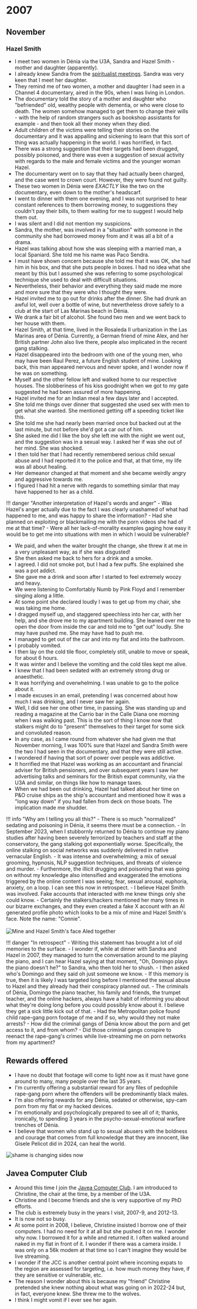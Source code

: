 # 2007

## November

### Hazel Smith

- I meet two women in Dénia via the U3A, Sandra and Hazel Smith - mother and daughter (apparently).
- I already knew Sandra from the [spiritualist meetings](2006.md#guardian-soulmates). Sandra was very keen that I meet her daughter.
- They remind me of two women, a mother and daughter I had seen in a Channel 4 documentary, aired in the 90s, when I was living in London.
- The documentary told the story of a mother and daughter who "befriended" old, wealthy people with dementia, or who were close to death. The women somehow managed to get them to change their wills - with the help of random strangers such as bookshop assistants for example - and then took all their money when they died.
- Adult children of the victims were telling their stories on the documentary and it was appalling and sickening to learn that this sort of thing was actually happening in the world. I was horrified, in fact.
- There was a strong suggestion that their targets had been drugged, possibly poisoned, and there was even a suggestion of sexual activity with regards to the male and female victims and the younger woman Hazel. 
- The documentary went on to say that they had actually been charged, and the case went to crown court. However, they were found not guilty.
- These two women in Dénia were *EXACTLY* like the two on the documentary, even down to the mother's headscarf.
- I went to dinner with them one evening, and I was not surprised to hear constant references to them borrowing money, to suggestions they couldn't pay their bills, to them waiting for me to suggest I would help them out.
- I was silent and I did not mention my suspicions.
- Sandra, the mother, was involved in a "situation" with someone in the community she had borrowed money from and it was all a bit of a drama.
- Hazel was talking about how she was sleeping with a married man, a local Spaniard. She told me his name was Paco Sendra.
- I must have shown concern because she told me that it was OK, she had him in his box, and that she puts people in boxes. I had no idea what she meant by this but I assumed she was referring to some psychological technique she used to deal with difficult situations.
- Nevertheless, their behavior and everything they said made me more and more sure that they were who I thought they were.
- Hazel invited me to go out for drinks after the dinner. She had drunk an awful lot, well over a bottle of wine, but nevertheless drove safely to a club at the start of Las Marinas beach in Dénia.
- We drank a fair bit of alcohol. She found two men and we went back to her house with them.
- Hazel Smith, at that time, lived in the Rosaleda II urbanization in the Las Marinas area of Dénia. Currently, a German friend of mine Alex, and her British partner John also live there, people also implicated in the recent gang stalking.
- Hazel disappeared into the bedroom with one of the young men, who may have been Raul Perez, a future English student of mine. Looking back, this man appeared nervous and never spoke, and I wonder now if he was on something.
- Myself and the other fellow left and walked home to our respective houses. The slobberiness of his kiss goodnight when we got to my gate suggested he had been assured of more happening.
- Hazel invited me for an Indian meal a few days later and I accepted.
- She told me things over dinner that suggested she used sex with men to get what she wanted. She mentioned getting off a speeding ticket like this. 
- She told me she had nearly been married once but backed out at the last minute, but not before she'd got a car out of him.
- She asked me did I like the boy she left me with the night we went out, and the suggestion was in a sexual way. I asked her if was she out of her mind. She was shocked.
- I then told her that I had recently remembered serious child sexual abuse and I had reported it to the police and that, at that time, my life was all about healing.
- Her demeanor changed at that moment and she became weirdly angry and aggressive towards me.
- I figured I had hit a nerve with regards to something similar that may have happened to her as a child.

!!! danger "Another interpretation of Hazel's words and anger"
    - Was Hazel's anger actually due to the fact I was clearly unashamed of what had happened to me, and was happy to share the information?
    - Had she planned on exploiting or blackmailing me with the porn videos she had of me at that time?
    - Were all her lack-of-morality examples gaging how easy it would be to get me into situations with men in which I would be vulnerable?

- We paid, and when the waiter brought the change, she threw it at me in a very unpleasant way, as if she was disgusted!
- She then asked me back to hers for a drink and a smoke. 
- I agreed. I did not smoke pot, but I had a few puffs. She explained she was a pot addict.
- She gave me a drink and soon after I started to feel extremely woozy and heavy.
- We were listening to Comfortably Numb by Pink Floyd and I remember singing along a little.
- At some point she declared loudly I was to get up from my chair, she was taking me home.
- I dragged myself up, and staggered speechless into her car, with her help, and she drove me to my apartment building. She leaned over me to open the door from inside the car and told me to "get out" loudly. She may have pushed me. She may have had to push me.
- I managed to get out of the car and into my flat and into the bathroom.
- I probably vomited.
- I then lay on the cold tile floor, completely still, unable to move or speak, for about 6 hours. 
- It was winter and I believe the vomiting and the cold tiles kept me alive.
- I knew that I had been sedated with an extremely strong drug or anaesthetic.
- It was horrifying and overwhelming. I was unable to go to the police about it.
- I made excuses in an email, pretending I was concerned about how much I was drinking, and I never saw her again. 
- Well, I did see her one other time, in passing. She was standing up and reading a magazine at the Carrio bar in the Calle Diana one morning when I was walking past. This is the sort of thing I know now that stalkers might do to "present" themselves to their target for some sick and convoluted reason.
- In any case, as I came round from whatever she had given me that November morning, I was 100% sure that Hazel and Sandra Smith were the two I had seen in the documentary, and that they were still active.
- I wondered if having that sort of power over people was addictive.
- It horrified me that Hazel was working as an accountant and financial adviser for British pensioners, and over subsequent years I saw her advertising talks and seminars for the British expat community, via the U3A and similar, on things like how to manage taxes. 
- When we had been out drinking, Hazel had talked about her time on P&O cruise ships as the ship's accountant and mentioned how it was a "long way down" if you had fallen from deck on those boats. The implication made me shudder.

!!! info "Why am I telling you all this?"
    - There is so much "normalized" sedating and poisoning in Dénia, it seems there must be a connection.
    - In September 2023, when I stubbornly returned to Dénia to continue my piano studies after having been severely terrorized by teachers and staff at the conservatory, the gang stalking got exponentially worse. Specifically, the online stalking on social networks was suddenly delivered in native vernacular English.
    - It was intense and overwhelming; a mix of sexual grooming, hypnosis, NLP suggestion techniques, and threats of violence and murder.
    - Furthermore, the illicit drugging and poisoning that was going on without my knowledge also intensified and exaggerated the emotions triggered by the online content I was seeing; fear, sexual arousal, euphoria, anxiety, on a loop. I can see this now in retrospect.
    - I believe Hazel Smith was involved. Fake accounts that interacted with me knew things only she could know.
    - Certainly the stalkers/hackers mentioned her many times in our bizarre exchanges, and they even created a fake X account with an AI generated profile photo which looks to be a mix of mine and Hazel Smith's face. Note the name: "Connie".
    <br/><br/>
    ![Mine and Hazel Smith's face AIed together](../../content/images/fake-accounts/Screenshot%202024-03-08%20at%2008.34.35.png)

!!! danger "In retrospect"
    - Writing this statement has brought a lot of old memories to the surface.
    - I wonder if, while at dinner with Sandra and Hazel in 2007, they managed to turn the conversation around to me playing the piano, and I can hear Hazel saying at that moment, "Oh, Domingo plays the piano doesn't he?" to Sandra, who then told her to shush.
    - I then asked who's Domingo and they said oh just someone we know.
    - If this memory is true, then it is likely I was targeted long before I mentioned the sexual abuse to Hazel and they already had their conspiracy planned out.
    - The criminals of Dénia, Domingo the piano teacher, his family and friends, the trumpet teacher, and the online hackers, always have a habit of informing you about what they're doing long before you could possibly know about it. I believe they get a sick little kick out of that.
    - Had the Metropolitan police found child rape-gang porn footage of me and if so, why would they not make arrests?
    - How did the criminal gangs of Dénia know about the porn and get access to it, and from whom?
    - Did those criminal gangs conspire to reenact the rape-gang's crimes while live-streaming me on porn networks from my apartment?

## Rewards offered

- I have no doubt that footage will come to light now as it must have gone around to many, many people over the last 35 years.
- I'm currently offering a substantial reward for any files of pedophile rape-gang porn where the offenders will be predominantly black males.
- I'm also offering rewards for any Dénia, sedated or otherwise, spy-cam porn from my flat or my hacked devices.
- I'm emotionally and psychologically prepared to see all of it; thanks, ironically, to spending 3 years in the psycho-sexual-emotional warfare trenches of Dénia. 
- I believe that women who stand up to sexual abusers with the boldness and courage that comes from full knowledge that they are innocent, like Gisele Pelicot did in 2024, can heal the world.

![shame is changing sides now](../../content/images/shame-changing-sides.jpg_large)

## Javea Computer Club

- Around this time I join the [Javea Computer Club](https://javeacomputerclub.com/). I am introduced to Christine, the chair at the time, by a member of the U3A.
- Christine and I become friends and she is very supportive of my PhD efforts.
- The club is extremely busy in the years I visit, 2007-9, and 2012-13.
- It is now not so busy.
- At some point in 2008, I believe, Christine insisted I borrow one of their computers. I had no need for it at all but she pushed it on me. I wonder why now. I borrowed it for a while and returned it. I often walked around naked in my flat in front of it. I wonder if there was a camera inside. I was only on a 56k modem at that time so I can't imagine they would be live streaming. 
- I wonder if the JCC is another central point where incoming expats to the region are assessed for targeting, i.e. how much money they have, if they are sensitive or vulnerable, etc. 
- The reason I wonder about this is because my "friend" Christine pretended she knew nothing about what was going on in 2022-24 but, in fact, everyone knew. She threw me to the wolves.
- I think I might vomit if I ever see her again.
